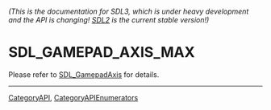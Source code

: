 ###### (This is the documentation for SDL3, which is under heavy development and the API is changing! [SDL2](https://wiki.libsdl.org/SDL2/) is the current stable version!)
# SDL_GAMEPAD_AXIS_MAX

Please refer to [SDL_GamepadAxis](SDL_GamepadAxis) for details.

----
[CategoryAPI](CategoryAPI), [CategoryAPIEnumerators](CategoryAPIEnumerators)


